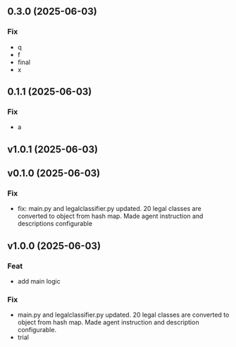 ## 0.3.0 (2025-06-03)

### Fix

- q
- f
- final
- x

## 0.1.1 (2025-06-03)

### Fix

- a

## v1.0.1 (2025-06-03)

## v0.1.0 (2025-06-03)

### Fix

- fix: main.py and legalclassifier.py updated. 20 legal classes are converted to object from hash map. Made agent instruction and descriptions configurable

## v1.0.0 (2025-06-03)

### Feat

- add main logic

### Fix

- main.py and legalclassifier.py updated. 20 legal classes are converted to object from hash map. Made agent instruction and description configurable.
- trial
